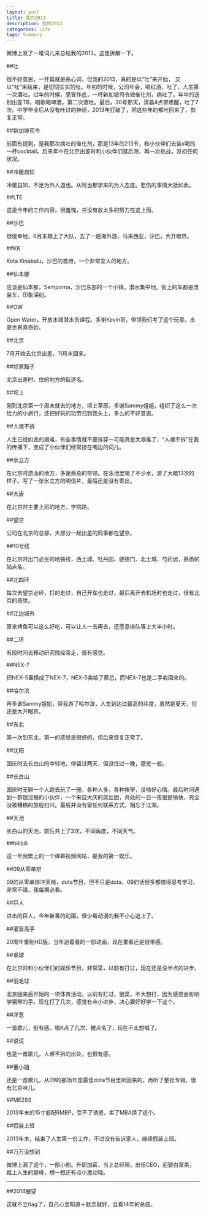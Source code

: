 ```yaml
---
layout: post
title: 我的2013
description: 我的2013
categories: Life
tags: Summary
---
```

微博上发了一堆词儿来总结我的2013，这里拆解一下。

##吐

很不好意思，一开篇就是恶心词，但我的2013，真的是以“吐”来开始，
又以“吐”来结束，是切切实实的吐。年初的时候，公司年会，喝红酒，吐了，人生第一次酒吐。过年的时候，感冒作底，一杯新加坡司令做催化剂，病吐了。年中的送别出差TB，唱歌喝啤酒，第二次酒吐。最后，30号那天，清晨4点胃疼醒，吐了7次。中学毕业后从没有吐过的神话，2013年打破了，把这些年的都吐回来了，恢复正常。

##新加坡司令

前面有提到，是我那次病吐的催化剂，那是13年的213节，和小伙伴们去装x喝的一杯cocktail。后来年中在北京出差时和小伙伴们逛后海，再一次挑战，没初任何状况。

##冷暖自知

冷暖自知，不足为外人道也。从阿当那学来的为人态度。悲伤的事情大抵如此。

##LTE

这是今年的工作内容。很羞愧，并没有放太多的努力在这上面。

##沙巴

很侥幸地，6月末跟上了大队，去了一趟海外游，马来西亚，沙巴，大开眼界。

##KK

Kota Kinabalu，沙巴的首府，一个非常宜人的地方。

##仙本娜

应该是仙本那，Semporna，沙巴东部的一个小镇，潜水集中地。街上的车都是改装车，印象深刻。

##OW

Open Water，开放水域潜水员课程。多谢Kevin哥，带领我们考了这个玩意。水底世界真奇妙。

##北京

7月开始去北京出差，11月末回来。

##祁家豁子

北京出差时，住的地方的街道名。

##坝上

刚到北京第一个周末就去的地方，坝上草原。多谢Sammy姐姐，组织了这么一次给力的小旅行，还把好玩的功劳归到我头上，多么的不好意思。

##人艰不拆

人生已经如此的艰难，有些事情就不要拆穿～可能真是太艰难了，“人艰不拆”在我的传播下，变成了小伙伴们经常挂在嘴边的词儿。

##水立方

在北京时游泳的地方，多谢蔡总的带领。在泳池里喝了不少水，游了大概13次的样子。写了一张水立方的明信片，最后还是没有寄出。

##大唐

在北京时主要上班的地方，学院路。

##望京

公司在北京的总部，大部分一起出差的同事都在望京。

##10号线

在北京时出门必坐的地铁线，西土城、牡丹园、健德门、北土城、芍药居，熟悉的站点名。

##北四环

每次去望京必经，打的走过，自己开车也走过，最后离开去机场时也走过，很有北京的感觉。

##江边城外

原来烤鱼可以这么好吃，可以让人一去再去，还愿意排队等上大半小时。

##二环

有段时间去移动研究院经常走，很有感觉。

##NEX-7

把NEX-5置换成了NEX-7，NEX-5卖给了蔡总，而NEX-7也是二手收回来的。

##哈尔滨

再多谢Sammy姐姐，带我游了哈尔滨，人生到达过最高的纬度，虽然是夏天，但还是大开眼界。

##东北

第一次到东北，第一的感觉是很好的，但后来恢复正常了。

##沈阳

国庆时去长白山的中转地，停留过两天，但没住过一晚，感觉一般。

##长白山

国庆时无聊一个人跑去玩了一圈，各种人多，各种挨宰，没啥好心情。最后时间遇到一群很过瘾的小伙伴，一个来自大庆的屌丝团，共处的一日一夜很是愉快，完全没被糟糕的旅程扫兴。最后并没有留任何联系方式，相忘于江湖。

##天池

长白山的天池，前后共上了3次，不同角度，不同天气。

##bilibili

这一年频繁上的一个弹幕视频网站，是我的第一娱乐。

##09从零单排

09的从零单排冲天梯，dota节目，但不只是dota，09的话很多都值得思考学习，非常不错，我每期必看。

##巨人

进击的巨人，今年新番的动画，很少看动漫的我不小心追上了。

##灌篮高手

20周年重制HD版，当年追着看的一部动画，现在重看还是很带感。

##桌球

在北京时和小伙伴们的娱乐节目，非常菜，以前有打过，现在还是没半点的进步。

##羽毛球

北京回来后开始的一项体育活动，以前有打过，很菜，不大想打，因为感觉会影响学钢琴的手。现在打了几次，感觉有点小进步，决心要好好学一下这个。

##洋葱

一首歌儿，挺有感，唱K点了几次，被点名了，现在不太想唱了。

##说谎

也是一首歌儿，人艰不拆的出处，也很有感。

##董小姐

还是一首歌儿，从09的那场年度最佳dota节目里听回来的，再听了整张专辑，很有北京味儿。

##ME293

2013年末的15寸低配RMBP，受不了诱惑，卖了MBA换了这个。

##假装上班

2013年末，结束了人生第一份工作，不过没有告诉家人，继续假装上班。

##万万没想到

微博上漏了这个，一部小剧。升职加薪，当上总经理，出任CEO，迎娶白富美，踏上人生的巅峰，想一想还有点小激动哦。 

---

##2014展望

这就不立flag了，自己心里知道＋默念就好，且看14年的总结。